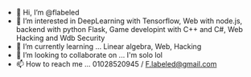 - 👋 Hi, I’m @flabeled
- 👀 I’m interested in DeepLearning with Tensorflow, Web with node.js, backend with python Flask, Game developint with C++ and C#, Web Hacking and Wdb Security
- 🌱 I’m currently learning ... Linear algebra, Web, Hacking
- 💞️ I’m looking to collaborate on ... I'm solo lol
- 📫 How to reach me ... 01028520945 / F.labeled@gmail.com

<!---
flabeled/flabeled is a ✨ special ✨ repository because its `README.md` (this file) appears on your GitHub profile.
You can click the Preview link to take a look at your changes.
--->
